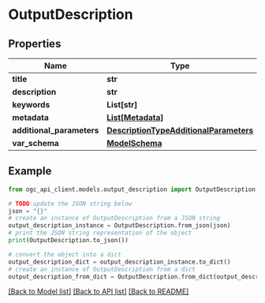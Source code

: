 # OutputDescription


## Properties

Name | Type | Description | Notes
------------ | ------------- | ------------- | -------------
**title** | **str** |  | [optional] 
**description** | **str** |  | [optional] 
**keywords** | **List[str]** |  | [optional] 
**metadata** | [**List[Metadata]**](Metadata.md) |  | [optional] 
**additional_parameters** | [**DescriptionTypeAdditionalParameters**](DescriptionTypeAdditionalParameters.md) |  | [optional] 
**var_schema** | [**ModelSchema**](ModelSchema.md) |  | 

## Example

```python
from ogc_api_client.models.output_description import OutputDescription

# TODO update the JSON string below
json = "{}"
# create an instance of OutputDescription from a JSON string
output_description_instance = OutputDescription.from_json(json)
# print the JSON string representation of the object
print(OutputDescription.to_json())

# convert the object into a dict
output_description_dict = output_description_instance.to_dict()
# create an instance of OutputDescription from a dict
output_description_from_dict = OutputDescription.from_dict(output_description_dict)
```
[[Back to Model list]](../README.md#documentation-for-models) [[Back to API list]](../README.md#documentation-for-api-endpoints) [[Back to README]](../README.md)


